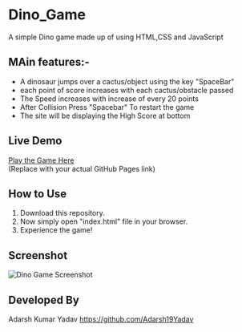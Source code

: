 # Dino_Game
 A simple Dino game made up of using HTML,CSS and JavaScript
 
## MAin features:-

- A dinosaur jumps over a cactus/object using the key "SpaceBar"
- each point of score increases with each cactus/obstacle passed
- The Speed increases with increase of every 20 points
- After Collision Press "Spacebar" To restart the game
- The site will be displaying the High Score at bottom

## Live Demo

[Play the Game Here](https://your-username.github.io/dino-game/)  
(Replace with your actual GitHub Pages link)

## How to Use

1. Download this repository.
2. Now simply open "index.html" file in your browser.
3. Experience the game!

## Screenshot

![Dino Game Screenshot](https://your-image-url-if-you-upload-one.png)

## Developed By

Adarsh Kumar Yadav
https://github.com/Adarsh19Yadav
